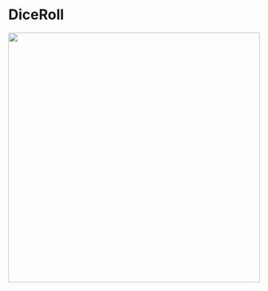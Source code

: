# DiceRoll

<p aling="center" width="70%">
  <img widht="32%" src="https://github.com/FMSSBilisimAndroid/Samed_Hopa/blob/main/Week_1/diceRoll/images/diceRoll.gif" width="100%" height="500px">
</p>
